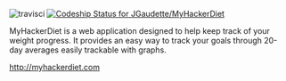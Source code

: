 ![travisci](https://travis-ci.org/JGaudette/MyHackerDiet.svg?branch=master)
[![Codeship Status for JGaudette/MyHackerDiet](https://www.codeship.io/projects/1d455620-2d2d-0132-155d-426d39cca984/status)](https://www.codeship.io/projects/39139)

MyHackerDiet is a web application designed to help keep track of your weight progress.  It provides an easy way to track your goals through 20-day averages easily trackable with graphs.

http://myhackerdiet.com

